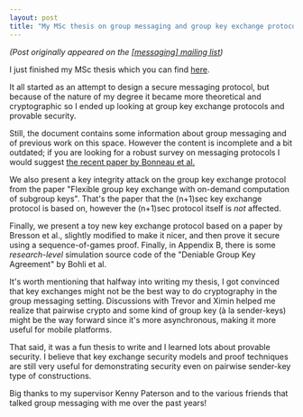 ```yaml
---
layout: post
title: "My MSc thesis on group messaging and group key exchange protocols"
---
```

*(Post originally appeared on the [[messaging] mailing list](https://moderncrypto.org/mail-archive/messaging/2015/001743.html))*

I just finished my MSc thesis which you can find [here](https://github.com/asn-d6/thesis-rhul).

It all started as an attempt to design a secure messaging protocol, but because
of the nature of my degree it became more theoretical and cryptographic so I
ended up looking at group key exchange protocols and provable security.

Still, the document contains some information about group messaging and of
previous work on this space. However the content is incomplete and a bit
outdated; if you are looking for a robust survey on messaging protocols I would
suggest [the recent paper by Bonneau et al.](http://cacr.uwaterloo.ca/techreports/2015/cacr2015-02.pdf)

We also present a key integrity attack on the group key exchange protocol from
the paper "Flexible group key exchange with on-demand computation of subgroup
keys". That's the paper that the (n+1)sec key exchange protocol is based on,
however the (n+1)sec protocol itself is *not* affected.

Finally, we present a toy new key exchange protocol based on a paper by Bresson
et al., slightly modified to make it nicer, and then prove it secure using a
sequence-of-games proof. Finally, in Appendix B, there is some *research-level*
simulation source code of the "Deniable Group Key Agreement" by Bohli et al.

It's worth mentioning that halfway into writing my thesis, I got convinced that
key exchanges might not be the best way to do cryptography in the group
messaging setting. Discussions with Trevor and Ximin helped me realize that
pairwise crypto and some kind of group key (à la sender-keys) might be the way
forward since it's more asynchronous, making it more useful for mobile
platforms.

That said, it was a fun thesis to write and I learned lots about provable
security. I believe that key exchange security models and proof techniques are
still very useful for demonstrating security even on pairwise sender-key type
of constructions.

Big thanks to my supervisor Kenny Paterson and to the various friends that
talked group messaging with me over the past years!

